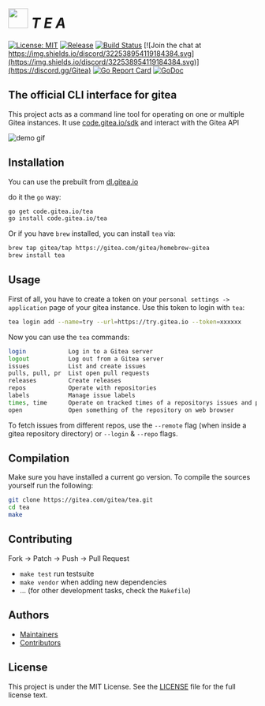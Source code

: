 # <img alt='' src='https://gitea.com/repo-avatars/550-80a3a8c2ab0e2c2d69f296b7f8582485' height="40"/> *T E A*

[![License: MIT](https://img.shields.io/badge/License-MIT-blue.svg)](https://opensource.org/licenses/MIT) [![Release](https://raster.shields.io/badge/dynamic/json.svg?label=release&url=https://gitea.com/api/v1/repos/gitea/tea/releases&query=$[0].tag_name)](https://gitea.com/gitea/tea/releases) [![Build Status](https://drone.gitea.com/api/badges/gitea/tea/status.svg)](https://drone.gitea.com/gitea/tea) [![Join the chat at https://img.shields.io/discord/322538954119184384.svg](https://img.shields.io/discord/322538954119184384.svg)](https://discord.gg/Gitea) [![Go Report Card](https://goreportcard.com/badge/code.gitea.io/tea)](https://goreportcard.com/report/code.gitea.io/tea) [![GoDoc](https://godoc.org/code.gitea.io/tea?status.svg)](https://godoc.org/code.gitea.io/tea)

## The official CLI interface for gitea

This project acts as a command line tool for operating on one or multiple Gitea instances.
It use [code.gitea.io/sdk](https://code.gitea.io/sdk) and interact with the Gitea API

![demo gif](https://dl.gitea.io/screenshots/tea_demo.gif)

## Installation

You can use the prebuilt from [dl.gitea.io](https://dl.gitea.io/tea/)


do it the `go` way:
```sh
go get code.gitea.io/tea
go install code.gitea.io/tea
```


Or if you have `brew` installed, you can install `tea` via:

```sh
brew tap gitea/tap https://gitea.com/gitea/homebrew-gitea
brew install tea
```

## Usage

First of all, you have to create a token on your `personal settings -> application` page of your gitea instance.
Use this token to login with `tea`:

```sh
tea login add --name=try --url=https://try.gitea.io --token=xxxxxx
```

Now you can use the `tea` commands:

```sh
login            Log in to a Gitea server
logout           Log out from a Gitea server
issues           List and create issues
pulls, pull, pr  List open pull requests
releases         Create releases
repos            Operate with repositories
labels           Manage issue labels
times, time      Operate on tracked times of a repositorys issues and pulls
open             Open something of the repository on web browser
```

To fetch issues from different repos, use the `--remote` flag (when inside a gitea repository directory) or `--login` & `--repo` flags.

## Compilation

Make sure you have installed a current go version.
To compile the sources yourself run the following:

```sh
git clone https://gitea.com/gitea/tea.git
cd tea
make
```

## Contributing

Fork -> Patch -> Push -> Pull Request

- `make test` run testsuite
- `make vendor` when adding new dependencies
- ... (for other development tasks, check the `Makefile`)

## Authors

* [Maintainers](https://github.com/orgs/go-gitea/people)
* [Contributors](https://github.com/go-gitea/tea/graphs/contributors)

## License

This project is under the MIT License. See the [LICENSE](LICENSE) file for the
full license text.
